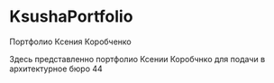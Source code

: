# KsushaPortfolio
 Портфолио Ксения Коробченко

Здесь представленно портфолио Ксении Коробчнко для подачи в архитектурное бюро 44